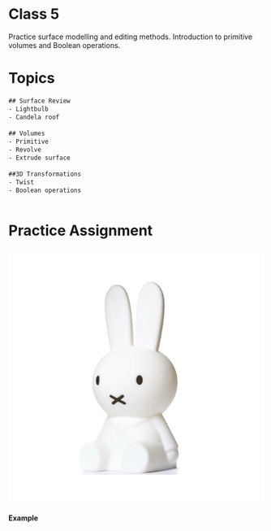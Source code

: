 # Class 5

Practice surface modelling and editing methods.  Introduction to primitive volumes and Boolean operations.


# Topics
```
## Surface Review
- Lightbulb
- Candela roof

## Volumes
- Primitive
- Revolve
- Extrude surface

##3D Transformations
- Twist
- Boolean operations


```

# Practice Assignment
![Nijntje](./nijntje.jpeg)



__Example__

<div id="canvas" style="width: 100%; height: 320px;"></div>

<script type="text/javascript" src="/viewer/resources/three.min.js"></script>
<script type="text/javascript" src="/viewer/resources/OrbitControls.js"></script>
<script type="text/javascript" src="/viewer/resources/rhino3dm.js"></script>
<script type="text/javascript">

    var modelURL = '/viewer/models/Nijntje.3dm';

    let fetchPromise = fetch(modelURL);

    rhino3dm().then(async m => {
        let rhino = m;

        let res = await fetchPromise;
        let buffer = await res.arrayBuffer();
        let arr = new Uint8Array(buffer);
        let doc = rhino.File3dm.fromByteArray(arr);

        THREE.Object3D.DefaultUp = new THREE.Vector3(0,0,1)
        init();
        let material = new THREE.MeshNormalMaterial();

        let objects = doc.objects();
        for (let i = 0; i < objects.count; i++) {
            let mesh = objects.get(i).geometry();
            if(mesh instanceof rhino.Mesh) {
                // convert all meshes in 3dm model into threejs objects
                let threeMesh = meshToThreejs(mesh, material);
                scene.add(threeMesh);
            }
        }
    });

    var scene, camera, renderer, controls;

    function init(){
        scene = new THREE.Scene();
        scene.background = new THREE.Color(1,1,1);
        camera = new THREE.PerspectiveCamera( 45, window.innerWidth/window.innerHeight, 1, 10000 );
        camera.position.set(900, 450, 900)

        renderer = new THREE.WebGLRenderer({antialias: true});
        renderer.setPixelRatio( window.devicePixelRatio );
        renderer.setSize( window.innerWidth, window.innerHeight );
        var canvas = document.getElementById("canvas");
        canvas.appendChild( renderer.domElement );

        controls = new THREE.OrbitControls( camera, renderer.domElement  );

        window.addEventListener( 'resize', onWindowResize, false );
        animate();
    }

    var animate = function () {
        requestAnimationFrame( animate );
        controls.update();
        renderer.render( scene, camera );
    };

    function onWindowResize() {
        camera.aspect = window.innerWidth / window.innerHeight;
        camera.updateProjectionMatrix();
        renderer.setSize( window.innerWidth, window.innerHeight );
        animate();
    }

    function meshToThreejs(mesh, material) {
        let loader = new THREE.BufferGeometryLoader();
        var geometry = loader.parse(mesh.toThreejsJSON());
        return new THREE.Mesh(geometry, material);
    }
</script>